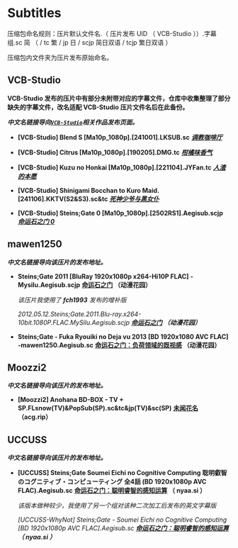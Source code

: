 # Subtitles

压缩包命名规则：压片默认文件名.（ 压片发布 UID （ VCB-Studio ））.字幕组.sc 简 （ / tc 繁 / jp 日 / scjp 简日双语 / tcjp 繁日双语 ）

压缩包内文件夹为压片发布原始命名。

## VCB-Studio

**VCB-Studio 发布的压片中有部分未附带对应的字幕文件，仓库中收集整理了部分缺失的字幕文件，改名适配 VCB-Studio 压片文件名后在此备份。**

_**中文名链接导向[`VCB-Studio`](https://vcb-s.com/)相关作品发布页面。**_

- **[VCB-Studio] Blend S [Ma10p_1080p].[241001].LKSUB.sc** **[_调教咖啡厅_](https://vcb-s.com/archives/19257)**

- **[VCB-Studio] Citrus [Ma10p_1080p].[190205].DMG.tc** **[_柑橘味香气_](https://vcb-s.com/archives/9851)**

- **[VCB-Studio] Kuzu no Honkai [Ma10p_1080p].[221104].JYFan.tc** **[_人渣的本愿_](https://vcb-s.com/archives/15863)**

- **[VCB-Studio] Shinigami Bocchan to Kuro Maid.[241106].KKTV(S2&S3).sc&tc** **[_死神少爷与黑女仆_](https://vcb-s.com/archives/19097)**

- **[VCB-Studio] Steins;Gate 0 [Ma10p_1080p].[2502RS1].Aegisub.scjp** **[_命运石之门 0_](https://vcb-s.com/archives/11311)**

## mawen1250

_**中文名链接导向该压片的发布地址。**_

- **Steins;Gate 2011 [BluRay 1920x1080p x264-Hi10P FLAC] - Mysilu.Aegisub.scjp** **[命运石之门](https://share.dmhy.org/topics/view/255374_Steins_Gate_BDrip_1920x1080_TV_01-24_Fin_SP_x264_Hi10P_FLAC_MKV_Mysilu.html) （动漫花园）**

    _该压片我使用了 **fch1993** 发布的增补版_

    _2012.05.12.Steins;Gate.2011.Blu-ray.x264-10bit.1080P.FLAC.MySilu.Aegisub.scjp **[命运石之门](https://share.dmhy.org/topics/view/302435_Steins_Gate_BDrip_1920x1080_TV_01-24_Fin_SP_x264_Hi10P_FLAC_MKV_Mysilu_fch1993.html) （动漫花园）**_

- **Steins;Gate - Fuka Ryouiki no Deja vu 2013 [BD 1920x1080 AVC FLAC] -mawen1250.Aegisub.sc** **[命运石之门：负荷领域的既视感](https://share.dmhy.org/topics/view/331268_Steins_Gate_Fuka_Ryouiki_no_Deja_vu_2013_BD_1080p_AVC-yuv420p10_FLAC_MKV_mawen1250.html) （动漫花园）**

## Moozzi2

_**中文名链接导向该压片的发布地址。**_

- **[Moozzi2] Anohana BD-BOX - TV + SP.FLsnow(TV)&PopSub(SP).sc&tc&jp(TV)&sc(SP)** **[未闻花名](https://acg.rip/t/198654) （acg.rip）**

## UCCUSS

_**中文名链接导向该压片的发布地址。**_

- **[UCCUSS] Steins;Gate Soumei Eichi no Cognitive Computing 聡明叡智のコグニティブ・コンピューティング 全4話 (BD 1920x1080p AVC FLAC).Aegisub.sc** **[命运石之门：聪明睿智的感知运算](https://nyaa.si/view/895258) （ nyaa.si ）**

    _该版本做种较少，我使用了另一个组对该种二次加工后发布的英文字幕版_

    _[UCCUSS-WhyNot] Steins;Gate - Soumei Eichi no Cognitive Computing [BD 1920x1080p AVC FLAC].Aegisub.sc **[命运石之门：聪明睿智的感知运算](https://nyaa.si/view/920890) （ nyaa.si ）**_

